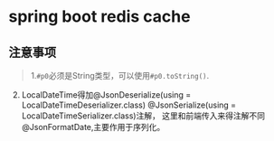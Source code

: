# spring boot redis cache
## 注意事项
> 1.`#p0`必须是String类型，可以使用`#p0.toString()`.<br>
  2. LocalDateTime得加@JsonDeserialize(using = LocalDateTimeDeserializer.class) @JsonSerialize(using = LocalDateTimeSerializer.class)注解，
  这里和前端传入来得注解不同@JsonFormatDate,主要作用于序列化。
